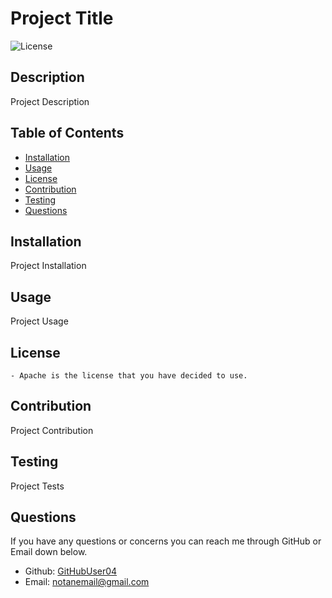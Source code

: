 # Project Title
![License](https://img.shields.io/badge/License-Apache-informational)

## Description

Project Description

## Table of Contents
- [Installation](#installation)
- [Usage](#usage)
- [License](#license)
- [Contribution](#contribution)
- [Testing](#testing)
- [Questions](#questions)

## Installation

Project Installation

## Usage

Project Usage

## License

    - Apache is the license that you have decided to use.
  

## Contribution

Project Contribution

## Testing

Project Tests

## Questions

If you have any questions or concerns you can reach me through GitHub or Email down below.

- Github: [GitHubUser04](https://github.com/GitHubUser04)
- Email: [notanemail@gmail.com](mailto:notanemail@gmail.com) 
